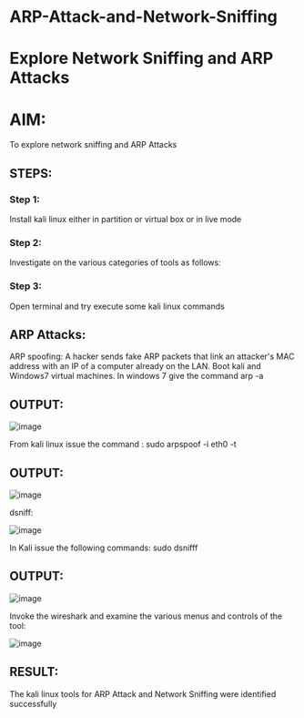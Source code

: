 # ARP-Attack-and-Network-Sniffing
# Explore Network Sniffing and ARP Attacks 

# AIM:

To explore network sniffing and ARP Attacks

## STEPS:

### Step 1:

Install kali linux either in partition or virtual box or in live mode

### Step 2:

Investigate on the various categories of tools as follows:


### Step 3:
Open terminal and try execute some kali linux commands

## ARP Attacks:  
ARP spoofing: A hacker sends fake ARP packets that link an attacker's MAC address with an IP of a computer already on the LAN. 
Boot kali and Windows7 virtual machines.
In windows 7 give the command arp -a
## OUTPUT:
![image](https://github.com/user-attachments/assets/e09dc0c8-3025-4224-a913-7304c7b9a58b)

From kali linux issue the command :
sudo arpspoof -i eth0 -t <target system> <gateway>
## OUTPUT:

![image](https://github.com/user-attachments/assets/91104689-f8a1-47ed-b96b-1e796779629a)


 dsniff:

![image](https://github.com/user-attachments/assets/aa7ddaf9-2559-40dd-92da-d54590ec35b9)


In Kali issue the following commands:
sudo dsnifff
## OUTPUT:

![image](https://github.com/user-attachments/assets/b6690d42-1c93-4c78-9e4f-8d18dc1c6769)


Invoke the wireshark and examine the various menus  and controls of the tool:

![image](https://github.com/user-attachments/assets/52efd57d-dcd9-4bd9-aac0-5c94e36ffb83)


## RESULT:
The kali linux tools for ARP Attack and Network Sniffing were identified successfully
